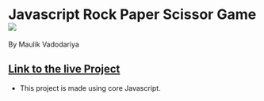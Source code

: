 # Javascript Rock Paper Scissor Game ![](https://shopify-clone-tailwind-web.netlify.app/images/readme_images/javascriptLogo.png)

By Maulik Vadodariya

## [Link to the live Project](https://rock-paper-scissor-game.netlify.app/)

- This project is made using core Javascript.
